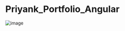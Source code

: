 # Priyank_Portfolio_Angular

![image](https://github.com/ppatel08/Priyank_Portfolio_Angular/assets/8660875/3a058851-ba66-4522-95a2-7c69fb1cf329)
